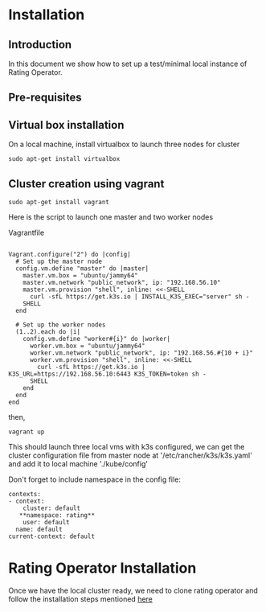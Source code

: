 # **Installation**

## Introduction

In this document we show how to set up a test/minimal local instance of Rating Operator.

## Pre-requisites

## Virtual box installation

On a local machine, install virtualbox to launch three nodes for cluster  

```console
sudo apt-get install virtualbox
```

## Cluster creation using vagrant
```console
sudo apt-get install vagrant
```

Here is the script to launch one master and two worker nodes

Vagrantfile
```console

Vagrant.configure("2") do |config|
  # Set up the master node
  config.vm.define "master" do |master|
    master.vm.box = "ubuntu/jammy64"
    master.vm.network "public_network", ip: "192.168.56.10"
    master.vm.provision "shell", inline: <<-SHELL
      curl -sfL https://get.k3s.io | INSTALL_K3S_EXEC="server" sh -
    SHELL
  end

  # Set up the worker nodes
  (1..2).each do |i|
    config.vm.define "worker#{i}" do |worker|
      worker.vm.box = "ubuntu/jammy64"
      worker.vm.network "public_network", ip: "192.168.56.#{10 + i}"
      worker.vm.provision "shell", inline: <<-SHELL
        curl -sfL https://get.k3s.io | K3S_URL=https://192.168.56.10:6443 K3S_TOKEN=token sh -
      SHELL
    end
  end
end
```
then,
```
vagrant up
```

This should launch three local vms with k3s configured, we can get the cluster configuration file from master node at '/etc/rancher/k3s/k3s.yaml' and add it to local machine './kube/config'


Don't forget to include namespace in the config file:

```
contexts:
- context:
    cluster: default
   **namespace: rating**
    user: default
  name: default
current-context: default
```

# Rating Operator Installation

Once we have the local cluster ready, we need to clone rating operator and follow the installation steps mentioned [here](/documentation/INSTALL.md)

